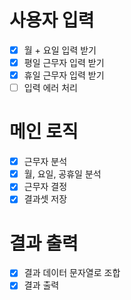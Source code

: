 # 사용자 입력
- [x] 월 + 요일 입력 받기
- [x] 평일 근무자 입력 받기
- [x] 휴일 근무자 입력 받기
- [ ] 입력 에러 처리
# 메인 로직
- [x] 근무자 분석
- [x] 월, 요일, 공휴일 분석
- [x] 근무자 결정
- [x] 결과셋 저장
# 결과 출력
- [x] 결과 데이터 문자열로 조합
- [x] 결과 출력